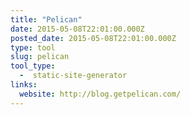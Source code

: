```yaml
---
title: "Pelican"
date: 2015-05-08T22:01:00.000Z
posted_date: 2015-05-08T22:01:00.000Z
type: tool
slug: pelican
tool_type: 
  -  static-site-generator
links:
  website: http://blog.getpelican.com/
---
```






